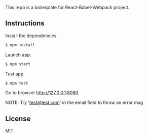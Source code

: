 This repo is a boilerplate for React-Babel-Webpack project.

## Instructions

Install the dependencies.

```bash
$ npm install
```

Launch app.

```bash
$ npm start
```

Test app.

```bash
$ npm test
```

Go to browser http://127.0.0.1:8080.

NOTE: Try 'test@test.com' in the email field to throw an error msg


## License

MIT
